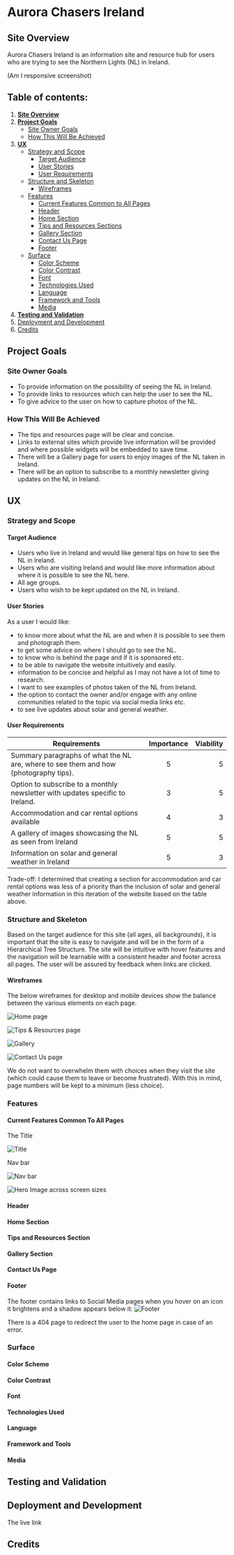 # Aurora Chasers Ireland

## Site Overview
Aurora Chasers Ireland is an information site and resource hub for users who are trying to see the Northern Lights (NL) in Ireland. 

(Am I responsive screenshot)

## Table of contents:
1. [**Site Overview**](#site-overview)
2. [**Project Goals**](#project-goals)
    * [Site Owner Goals](#site-owner-goals)
    * [How This Will Be Achieved](#how-this-will-be-achieved)
3. [**UX**](#ux)
    * [Strategy and Scope](#strategy-and-scope)
        * [Target Audience](#target-audience)
        * [User Stories](#user-stories)
        * [User Requirements](#user-requirements)
    * [Structure and Skeleton](#structure-and-skeleton)
        * [Wireframes](#wireframes)
    * [Features](#features)
        * [Current Features Common to All Pages](#current-features-common-to-all-pages)
        * [Header](#header)
        * [Home Section](#home-section)
        * [Tips and Resources Sections](#tips-and-resources-section)
        * [Gallery Section](#gallery-section)
        * [Contact Us Page](#contact-us-page)
        * [Footer](#footer)
    * [Surface](#surface)
        * [Color Scheme](#color-scheme)
        * [Color Contrast](#color-contrast)
        * [Font](#font)
        * [Technologies Used](#technologies-used)
        * [Language](#language)
        * [Framework and Tools](#framework-and-tools)
        * [Media](#media)
4. [**Testing and Validation**](#testing-and-validation)
5. [Deployment and Development](#deployment-and-development)
6. [Credits](#credits)

## Project Goals
### Site Owner Goals
* To provide information on the possibility of seeing the NL in Ireland.
* To provide links to resources which can help the user to see the NL.
* To give advice to the user on how to capture photos of the NL.

### How This Will Be Achieved
* The tips and resources page will be clear and concise.
* Links to external sites which provide live information will be provided and where possible widgets will be embedded to save time.
* There will be a Gallery page for users to enjoy images of the NL taken in Ireland.
* There will be an option to subscribe to a monthly newsletter giving updates on the NL in Ireland.


## UX
### Strategy and Scope

#### Target Audience
* Users who live in Ireland and would like general tips on how to see the NL in Ireland.
* Users who are visiting Ireland and would like more information about where it is possible to see the NL here.
* All age groups.
* Users who wish to be kept updated on the NL in Ireland.


#### User Stories
As a user I would like: 
* to know more about what the NL are and when it is possible to see them and photograph them.
* to get some advice on where I should go to see the NL.
* to know who is behind the page and if it is sponsored etc.
* to be able to navigate the website intuitively and easily.
* information to be concise and helpful as I may not have a lot of time to research.
* I want to see examples of photos taken of the NL from Ireland.
* the option to contact the owner and/or engage with any online communities related to the topic via social media links etc.
* to see live updates about solar and general weather.


#### User Requirements

| Requirements        | Importance           | Viability  |
| ------------- |:-----:| -----:|
|Summary paragraphs of what the NL are, where to see them and how (photography tips).    | 5 | 5 |
| Option to subscribe to a monthly newsletter with updates specific to Ireland.     | 3 | 5 |
| Accommodation and car rental options available | 4 | 3 |
| A gallery of images showcasing the NL as seen from Ireland      | 5 | 5 |
| Information on solar and general weather in Ireland| 5 | 3 |

Trade-off: I determined that creating a section for accommodation and car rental options was less of a priority than the inclusion of solar and general weather information in this iteration of the website based on the table above.

### Structure and Skeleton
Based on the target audience for this site (all ages, all backgrounds), it is important that the site is easy to navigate and will be in the form of a Hierarchical Tree Structure. The site will be intuitive with hover features and the navigation will be learnable with a consistent header and footer across all pages. The user will be assured by feedback when links are clicked.

#### Wireframes
The below wireframes for desktop and mobile devices show the balance between the various elements on each page. 

![Home page](assets/images/wireframe-1.jpg "Home page")

![Tips & Resources page](assets/images/wireframe-2.jpg "Tips & Resources page")

![Gallery](assets/images/wireframe-3.jpg "Gallery")

![Contact Us page](assets/images/wireframe-4.jpg "Contact Us page")

We do not want to overwhelm them with choices when they visit the site (which could cause them to leave or become frustrated). With this in mind, page numbers will be kept to a minimum (less choice). 

### Features

#### Current Features Common To All Pages

The Title

![Title](assets/images/title.gif "Title")

Nav bar

![Nav bar](assets/images/nav-bar.png "Nav bar")



![Hero Image across screen sizes](assets/images/hero-image-gif.gif "Hero image across screen sizes")

#### Header

#### Home Section

#### Tips and Resources Section

#### Gallery Section

#### Contact Us Page

#### Footer

The footer contains links to Social Media pages when you hover on an icon it brightens and a shadow appears below it:
![Footer](assets/images/footer.gif "Footer")

There is a 404 page to redirect the user to the home page in case of an error.
### Surface
#### Color Scheme
#### Color Contrast
#### Font
#### Technologies Used
#### Language
#### Framework and Tools
#### Media

## Testing and Validation


## Deployment and Development
The live link

## Credits